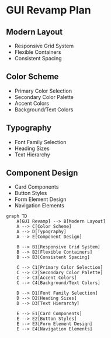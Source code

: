 # GUI Revamp Plan

## Modern Layout
- Responsive Grid System
- Flexible Containers
- Consistent Spacing

## Color Scheme
- Primary Color Selection
- Secondary Color Palette
- Accent Colors
- Background/Text Colors

## Typography
- Font Family Selection
- Heading Sizes
- Text Hierarchy

## Component Design
- Card Components
- Button Styles
- Form Element Design
- Navigation Elements

```mermaid
graph TD
    A[GUI Revamp] --> B[Modern Layout]
    A --> C[Color Scheme]
    A --> D[Typography]
    A --> E[Component Design]
    
    B --> B1[Responsive Grid System]
    B --> B2[Flexible Containers]
    B --> B3[Consistent Spacing]
    
    C --> C1[Primary Color Selection]
    C --> C2[Secondary Color Palette]
    C --> C3[Accent Colors]
    C --> C4[Background/Text Colors]
    
    D --> D1[Font Family Selection]
    D --> D2[Heading Sizes]
    D --> D3[Text Hierarchy]
    
    E --> E1[Card Components]
    E --> E2[Button Styles]
    E --> E3[Form Element Design]
    E --> E4[Navigation Elements]